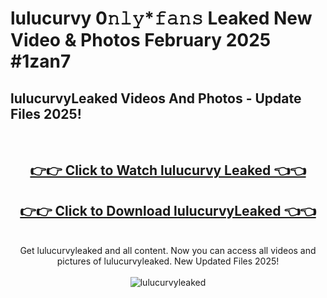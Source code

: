 # lulucurvy 0𝚗𝚕𝚢*𝚏𝚊𝚗𝚜 Leaked New Video & Photos February 2025 #1zan7

<h2>lulucurvyLeaked Videos And Photos - Update Files 2025!</h2>
<br>
<div align="center">
<h2><a href="https://mediaupload.pro?title=lulucurvy&ref=11F" rel="nofollow">👉👉 Click to Watch lulucurvy Leaked 👈👈</a></h2>
<h2><a href="https://mediaupload.pro?title=lulucurvy&ref=11F" rel="nofollow">👉👉 Click to Download lulucurvyLeaked 👈👈</a></h2>
<br>
Get lulucurvyleaked and all content. Now you can access all videos and pictures of lulucurvyleaked. New Updated Files 2025!
<br>
<br>
<a href="https://mediaupload.pro?title=lulucurvy&ref=11F" rel="nofollow" data-target="animated-image.originalLink"><img src="https://i.ibb.co/Gkj2r4b/banner.png" alt="lulucurvyleaked" style="max-width: 100%; display: inline-block;" data-target="animated-image.originalImage"></a>
</div>
<br>

